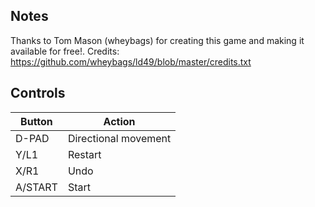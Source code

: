 ## Notes

Thanks to Tom Mason (wheybags) for creating this game and making it available for free!. Credits: https://github.com/wheybags/ld49/blob/master/credits.txt


## Controls

| Button     | Action               |
| ---------- | -------------------- |
| D-PAD      | Directional movement |
| Y/L1       | Restart              |
| X/R1       | Undo                 |
| A/START    | Start                |

